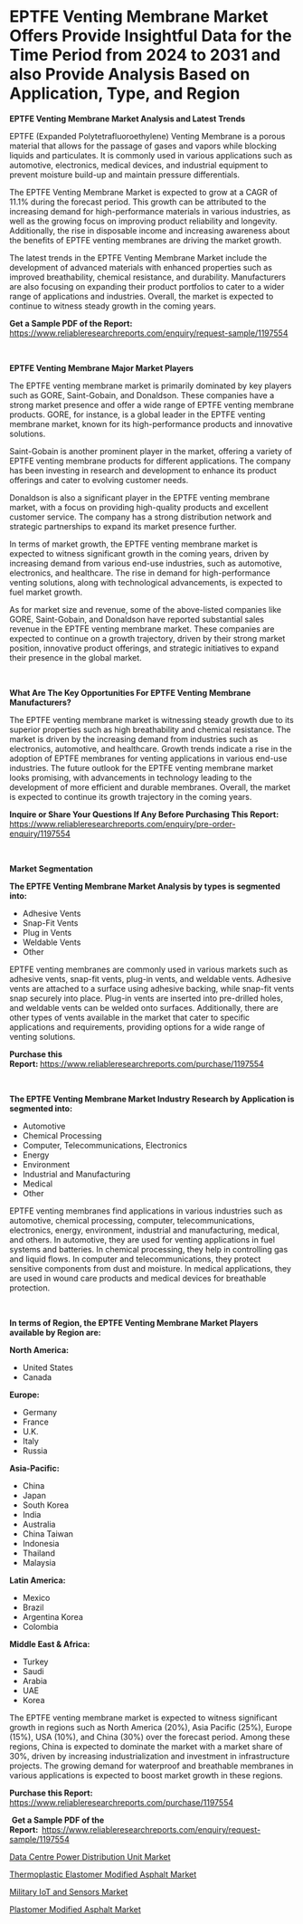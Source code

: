 <p><h1>EPTFE Venting Membrane Market Offers Provide Insightful Data for the Time Period from 2024 to 2031 and also Provide Analysis Based on Application, Type, and Region</h1></p><p><strong>EPTFE Venting Membrane Market Analysis and Latest Trends</strong></p>
<p><p>EPTFE (Expanded Polytetrafluoroethylene) Venting Membrane is a porous material that allows for the passage of gases and vapors while blocking liquids and particulates. It is commonly used in various applications such as automotive, electronics, medical devices, and industrial equipment to prevent moisture build-up and maintain pressure differentials.</p><p>The EPTFE Venting Membrane Market is expected to grow at a CAGR of 11.1% during the forecast period. This growth can be attributed to the increasing demand for high-performance materials in various industries, as well as the growing focus on improving product reliability and longevity. Additionally, the rise in disposable income and increasing awareness about the benefits of EPTFE venting membranes are driving the market growth.</p><p>The latest trends in the EPTFE Venting Membrane Market include the development of advanced materials with enhanced properties such as improved breathability, chemical resistance, and durability. Manufacturers are also focusing on expanding their product portfolios to cater to a wider range of applications and industries. Overall, the market is expected to continue to witness steady growth in the coming years.</p></p>
<p><strong>Get a Sample PDF of the Report:&nbsp;</strong> <a href="https://www.reliableresearchreports.com/enquiry/request-sample/1197554">https://www.reliableresearchreports.com/enquiry/request-sample/1197554</a></p>
<p>&nbsp;</p>
<p><strong>EPTFE Venting Membrane Major Market Players</strong></p>
<p><p>The EPTFE venting membrane market is primarily dominated by key players such as GORE, Saint-Gobain, and Donaldson. These companies have a strong market presence and offer a wide range of EPTFE venting membrane products. GORE, for instance, is a global leader in the EPTFE venting membrane market, known for its high-performance products and innovative solutions.</p><p>Saint-Gobain is another prominent player in the market, offering a variety of EPTFE venting membrane products for different applications. The company has been investing in research and development to enhance its product offerings and cater to evolving customer needs.</p><p>Donaldson is also a significant player in the EPTFE venting membrane market, with a focus on providing high-quality products and excellent customer service. The company has a strong distribution network and strategic partnerships to expand its market presence further.</p><p>In terms of market growth, the EPTFE venting membrane market is expected to witness significant growth in the coming years, driven by increasing demand from various end-use industries, such as automotive, electronics, and healthcare. The rise in demand for high-performance venting solutions, along with technological advancements, is expected to fuel market growth.</p><p>As for market size and revenue, some of the above-listed companies like GORE, Saint-Gobain, and Donaldson have reported substantial sales revenue in the EPTFE venting membrane market. These companies are expected to continue on a growth trajectory, driven by their strong market position, innovative product offerings, and strategic initiatives to expand their presence in the global market.</p></p>
<p>&nbsp;</p>
<p><strong>What Are The Key Opportunities For EPTFE Venting Membrane Manufacturers?</strong></p>
<p><p>The EPTFE venting membrane market is witnessing steady growth due to its superior properties such as high breathability and chemical resistance. The market is driven by the increasing demand from industries such as electronics, automotive, and healthcare. Growth trends indicate a rise in the adoption of EPTFE membranes for venting applications in various end-use industries. The future outlook for the EPTFE venting membrane market looks promising, with advancements in technology leading to the development of more efficient and durable membranes. Overall, the market is expected to continue its growth trajectory in the coming years.</p></p>
<p><strong>Inquire or Share Your Questions If Any Before Purchasing This Report:</strong> <a href="https://www.reliableresearchreports.com/enquiry/pre-order-enquiry/1197554">https://www.reliableresearchreports.com/enquiry/pre-order-enquiry/1197554</a></p>
<p>&nbsp;</p>
<p><strong>Market Segmentation</strong></p>
<p><strong>The EPTFE Venting Membrane Market Analysis by types is segmented into:</strong></p>
<p><ul><li>Adhesive Vents</li><li>Snap-Fit Vents</li><li>Plug in Vents</li><li>Weldable Vents</li><li>Other</li></ul></p>
<p><p>EPTFE venting membranes are commonly used in various markets such as adhesive vents, snap-fit vents, plug-in vents, and weldable vents. Adhesive vents are attached to a surface using adhesive backing, while snap-fit vents snap securely into place. Plug-in vents are inserted into pre-drilled holes, and weldable vents can be welded onto surfaces. Additionally, there are other types of vents available in the market that cater to specific applications and requirements, providing options for a wide range of venting solutions.</p></p>
<p><strong>Purchase this Report:&nbsp;</strong><a href="https://www.reliableresearchreports.com/purchase/1197554">https://www.reliableresearchreports.com/purchase/1197554</a></p>
<p>&nbsp;</p>
<p><strong>The EPTFE Venting Membrane Market Industry Research by Application is segmented into:</strong></p>
<p><ul><li>Automotive</li><li>Chemical Processing</li><li>Computer, Telecommunications, Electronics</li><li>Energy</li><li>Environment</li><li>Industrial and Manufacturing</li><li>Medical</li><li>Other</li></ul></p>
<p><p>EPTFE venting membranes find applications in various industries such as automotive, chemical processing, computer, telecommunications, electronics, energy, environment, industrial and manufacturing, medical, and others. In automotive, they are used for venting applications in fuel systems and batteries. In chemical processing, they help in controlling gas and liquid flows. In computer and telecommunications, they protect sensitive components from dust and moisture. In medical applications, they are used in wound care products and medical devices for breathable protection.</p></p>
<p>&nbsp;</p>
<p><strong>In terms of Region, the EPTFE Venting Membrane Market Players available by Region are:</strong></p>
<p>
    <p> <strong> North America: </strong>
        <ul>
            <li>United States</li>
            <li>Canada</li>
        </ul>
        </p> 
    <p> <strong> Europe: </strong>
        <ul>
            <li>Germany</li>
            <li>France</li>
            <li>U.K.</li>
            <li>Italy</li>
            <li>Russia</li>
        </ul>
        </p> 
    <p> <strong> Asia-Pacific: </strong>
        <ul>
            <li>China</li>
            <li>Japan</li>
            <li>South Korea</li>
            <li>India</li>
            <li>Australia</li>
            <li>China Taiwan</li>
            <li>Indonesia</li>
            <li>Thailand</li>
            <li>Malaysia</li>
        </ul>
        </p> 
    <p> <strong> Latin America: </strong>
        <ul>
            <li>Mexico</li>
            <li>Brazil</li>
            <li>Argentina Korea</li>
            <li>Colombia</li>
        </ul>
        </p> 
    <p> <strong> Middle East & Africa: </strong>
        <ul>
            <li>Turkey</li>
            <li>Saudi</li>
            <li>Arabia</li>
            <li>UAE</li>
            <li>Korea</li>
        </ul>
    </p>
    </p>
<p><p>The EPTFE venting membrane market is expected to witness significant growth in regions such as North America (20%), Asia Pacific (25%), Europe (15%), USA (10%), and China (30%) over the forecast period. Among these regions, China is expected to dominate the market with a market share of 30%, driven by increasing industrialization and investment in infrastructure projects. The growing demand for waterproof and breathable membranes in various applications is expected to boost market growth in these regions.</p></p>
<p><strong>Purchase this Report: </strong><a href="https://www.reliableresearchreports.com/purchase/1197554">https://www.reliableresearchreports.com/purchase/1197554</a></p>
<p>&nbsp;<strong>Get a Sample PDF of the Report:&nbsp;&nbsp;</strong><a href="https://www.reliableresearchreports.com/enquiry/request-sample/1197554">https://www.reliableresearchreports.com/enquiry/request-sample/1197554</a></p>
<p><strong></strong></p>
<p><p><a href="https://issuu.com/reportprime-2/docs/data-centre-power-distribution-unit-market-size-20">Data Centre Power Distribution Unit Market</a></p><p><a href="https://github.com/jerrycopelandthomaswsqd8q/Market-Research-Report-List-1/blob/main/thermoplastic-elastomer-modified-asphalt-market.md">Thermoplastic Elastomer Modified Asphalt Market</a></p><p><a href="https://issuu.com/reportprime-2/docs/military-iot-and-sensors-market-size-2030.pptx">Military IoT and Sensors Market</a></p><p><a href="https://github.com/brenzgnarento/Market-Research-Report-List-1/blob/main/plastomer-modified-asphalt-market.md">Plastomer Modified Asphalt Market</a></p></p>